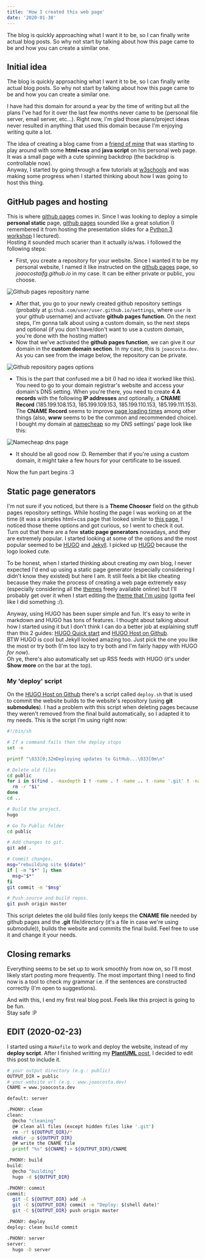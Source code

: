 ```yaml
---
title: 'How I created this web page'
date: '2020-01-30'
---
```


The blog is quickly approaching what I want it to be, so I can finally write actual blog posts. So why not start by talking about how this page came to be and how you can create a similar one.

## Initial idea

The blog is quickly approaching what I want it to be, so I can finally write actual blog posts. So why not start by talking about how this page came to be and how you can create a similar one.

I have had this domain for around a year by the time of writing but all the plans I've had for it over the last few months never came to be (personal file server, email server, etc...). Right now, I'm glad those plans/project ideas never resulted in anything that used this domain because I'm enjoying writing quite a lot.

The idea of creating a blog came from a [friend of mine](https://educorreia932.dev) that was starting to play around with some **html+css** and **java script** on his personal web page. It was a small page with a cute spinning backdrop (the backdrop is controllable now).  
Anyway, I started by going through a few tutorials at [w3schools](https://www.w3schools.com/howto/howto_website.asp) and was making some progress when I started thinking about how I was going to host this thing.

## GitHub pages and hosting

This is where [github pages](https://pages.github.com/) comes in. Since I was looking to deploy a simple **personal static** page, [github pages](https://pages.github.com/) sounded like a great solution (I remembered it from hosting the presentation slides for a [Python 3 workshop](https://github.com/JoaoCostaIFG/Workshop-Introduction-Python-3) I lectured).  
Hosting it sounded much scarier than it actually is/was. I followed the following steps:

- First, you create a repository for your website. Since I wanted it to be my personal website, I named it like instructed on the [github pages](https://pages.github.com) page, so *joaocostaifg.github.io* in my case. It can be either private or public, you choose.

![Github pages repository name](../_resources/971c999f8674953b23a338347bb7005e.png)

- After that, you go to your newly created github repository settings (probably at `github.com/user/user.github.io/settings`, where `user` is your github username) and activate **github pages function**. On the next steps, I'm gonna talk about using a custom domain, so the next steps and optional (if you don't have/don't want to use a custom domain, you're done with the hosting matter)
- Now that we've activated the **github pages function**, we can give it our domain in the **custom domain section**. In my case, this is `joaocosta.dev`. As you can see from the image below, the repository can be private.

![Github repository pages options](../_resources/573bd2117c9de8e2783752c29eb56b11.png)

- This is the part that confused me a bit (I had no idea it worked like this). You need to go to your domain registrar's website and access your domain's DNS setting. When you're there, you need to create **4 A records** with the following **IP addresses** and optionally, a **CNAME Record** (185.199.108.153, 185.199.109.153, 185.199.110.153, 185.199.111.153). The **CNAME Record** seems to improve [page loading times](https://help.github.com/en/github/working-with-github-pages/about-custom-domains-and-github-pages#www-subdomains) among other things (also, **www** seems to be the common and recommended choice). I bought my domain at [namecheap](https://www.namecheap.com) so my DNS settings' page look like this:

![Namecheap dns page](../_resources/45eeb8940f90d1804ccb46fc52acf4cf.png)

- It should be all good now :D. Remember that if you're using a custom domain, it might take a few hours for your certificate to be issued.

Now the fun part begins :3

## Static page generators

I'm not sure if you noticed, but there is a **Theme Chooser** field on the github pages repository settings. While hosting the page I was working on at the time (it was a simples html+css page that looked similar to [this page](https://suckless.org), I noticed those theme options and got curious, so I went to check it out.  
Turn out that there are a few **static page generators** nowadays, and they are extremely popular. I started looking at some of the options and the most popular seemed to be [HUGO](https://gohugo.io) and [Jekyll](https://jekyllrb.com). I picked up [HUGO](https://gohugo.io) because the logo looked cute.

To be honest, when I started thinking about creating my own blog, I never expected I'd end up using a static page generator (especially considering I didn't know they existed) but here I am. It still feels a bit like cheating because they make the process of creating a web page extremely easy (especially considering all the [themes](https://themes.gohugo.io) freely available online) but I'll probably get over it when I start editing the [theme that I'm using](https://themes.gohugo.io/hugo-theme-terminal) (gotta feel like I did something :/).

Anyway, using HUGO has been super simple and fun. It's easy to write in markdown and HUGO has tons of features. I thought about talking about how I started using it but I don't think I can do a better job at explaining stuff than this 2 guides: [HUGO Quick start](https://gohugo.io/getting-started/quick-start) and [HUGO Host on Github](https://gohugo.io/hosting-and-deployment/hosting-on-github).  
BTW HUGO is cool but Jekyll looked amazing too. Just pick the one you like the most or try both (I'm too lazy to try both and I'm fairly happy with HUGO *for now*).  
Oh ye, there's also automatically set up RSS feeds with HUGO (it's under **Show more** on the bar at the top).

### My 'deploy' script

On the [HUGO Host on Github](https://gohugo.io/hosting-and-deployment/hosting-on-github) there's a script called `deploy.sh` that is used to commit the website builds to the website's repository (using **git submodules**). I had a problem with this script when deleting pages because they weren't removed from the final build automatically, so I adapted it to my needs. This is the script I'm using right now:

```bash
#!/bin/sh

# If a command fails then the deploy stops
set -e

printf "\033[0;32mDeploying updates to GitHub...\033[0m\n"

# Delete old files
cd public
for i in $(find . -maxdepth 1 ! -name . ! -name .. ! -name '.git' ! -name 'CNAME'); do
  rm -r "$i"
done
cd ..

# Build the project.
hugo

# Go To Public folder
cd public

# Add changes to git.
git add .

# Commit changes.
msg="rebuilding site $(date)"
if [ -n "$*" ]; then
  msg="$*"
fi
git commit -m "$msg"

# Push source and build repos.
git push origin master
```

This script deletes the old build files (only keeps the **CNAME file** needed by github pages and the **.git** file/directory (it's a file in case we're using submodule)), builds the website and commits the final build. Feel free to use it and change it your needs.

## Closing remarks

Everything seems to be set up to work smoothly from now on, so I'll most likely start posting more frequently. The most important thing I need to find now is a tool to check my grammar i.e. if the sentences are constructed correctly (I'm open to suggestions).

And with this, I end my first real blog post. Feels like this project is going to be fun.  
Stay safe :P

## EDIT (2020-02-23)

I started using a `Makefile` to work and deploy the website, instead of my **deploy script**. After I finished writting my [**PlantUML** post](/content/blog/plantuml.html), I decided to edit this post to include it.

```bash
# your output directory (e.g.: public)
OUTPUT_DIR = public
# your website url (e.g.: www.joaocosta.dev)
CNAME = www.joaocosta.dev

default: server

.PHONY: clean
clean:
  @echo "cleaning"
  @# clean all files (except hidden files like '.git')
  rm -rf ${OUTPUT_DIR}/*
  mkdir -p ${OUTPUT_DIR}
  @# write the CNAME file
  printf "%s" ${CNAME} > ${OUTPUT_DIR}/CNAME

.PHONY: build
build:
  @echo "building"
  hugo -d ${OUTPUT_DIR}

.PHONY: commit
commit:
  git -C ${OUTPUT_DIR} add -A
  git -C ${OUTPUT_DIR} commit -m "Deploy: $(shell date)"
  git -C ${OUTPUT_DIR} push origin master

.PHONY: deploy
deploy: clean build commit

.PHONY: server
server:
  hugo -D server
```